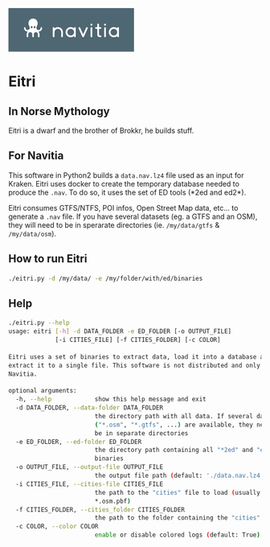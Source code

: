 ![alt text](../../documentation/diagrams/logo_navitia_horizontal_fd_gris_250px.png)
# Eitri

## In Norse Mythology
Eitri is a dwarf and the brother of Brokkr, he builds stuff.

## For Navitia
This software in Python2 builds a `data.nav.lz4` file used as an input for Kraken.
Eitri uses docker to create the temporary database needed to produce the `.nav`.
To do so, it uses the set of ED tools (\*2ed and ed2\*).

Eitri consumes GTFS/NTFS, POI infos, Open Street Map data, etc... to generate a `.nav` file.
If you have several datasets (eg. a GTFS and an OSM), they will need to be in sperarate directories (ie. `/my/data/gtfs` & `/my/data/osm`).

## How to run Eitri
```sh
./eitri.py -d /my/data/ -e /my/folder/with/ed/binaries
```

## Help
```sh
./eitri.py --help
usage: eitri [-h] -d DATA_FOLDER -e ED_FOLDER [-o OUTPUT_FILE]
             [-i CITIES_FILE] [-f CITIES_FOLDER] [-c COLOR]

Eitri uses a set of binaries to extract data, load it into a database and
extract it to a single file. This software is not distributed and only used by
Navitia.

optional arguments:
  -h, --help            show this help message and exit
  -d DATA_FOLDER, --data-folder DATA_FOLDER
                        the directory path with all data. If several datasets
                        ("*.osm", "*.gtfs", ...) are available, they need to
                        be in separate directories
  -e ED_FOLDER, --ed-folder ED_FOLDER
                        the directory path containing all "*2ed" and "ed2nav"
                        binaries
  -o OUTPUT_FILE, --output-file OUTPUT_FILE
                        the output file path (default: './data.nav.lz4')
  -i CITIES_FILE, --cities-file CITIES_FILE
                        the path to the "cities" file to load (usually a
                        *.osm.pbf)
  -f CITIES_FOLDER, --cities_folder CITIES_FOLDER
                        the path to the folder containing the "cities" binary
  -c COLOR, --color COLOR
                        enable or disable colored logs (default: True)

```
